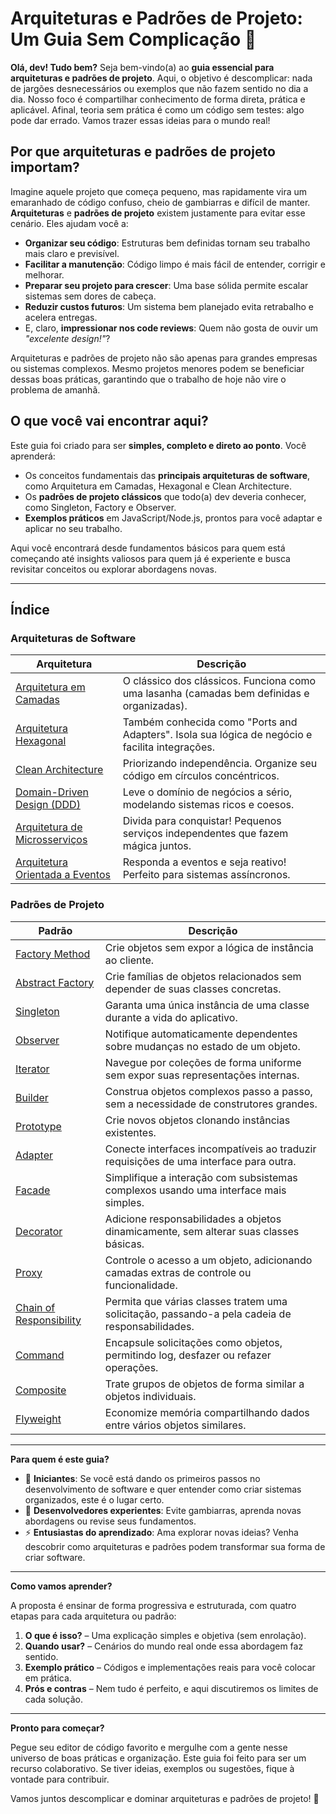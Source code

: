 
# Arquiteturas e Padrões de Projeto: Um Guia Sem Complicação 🚀

**Olá, dev! Tudo bem?**
Seja bem-vindo(a) ao **guia essencial para arquiteturas e padrões de projeto**. Aqui, o objetivo é descomplicar: nada de jargões desnecessários ou exemplos que não fazem sentido no dia a dia. Nosso foco é compartilhar conhecimento de forma direta, prática e aplicável. Afinal, teoria sem prática é como um código sem testes: algo pode dar errado. Vamos trazer essas ideias para o mundo real!

## Por que arquiteturas e padrões de projeto importam?

Imagine aquele projeto que começa pequeno, mas rapidamente vira um emaranhado de código confuso, cheio de gambiarras e difícil de manter. **Arquiteturas** e **padrões de projeto** existem justamente para evitar esse cenário. Eles ajudam você a:

- **Organizar seu código**: Estruturas bem definidas tornam seu trabalho mais claro e previsível.
- **Facilitar a manutenção**: Código limpo é mais fácil de entender, corrigir e melhorar.
- **Preparar seu projeto para crescer**: Uma base sólida permite escalar sistemas sem dores de cabeça.
- **Reduzir custos futuros**: Um sistema bem planejado evita retrabalho e acelera entregas.
- E, claro, **impressionar nos code reviews**: Quem não gosta de ouvir um *"excelente design!"*?

Arquiteturas e padrões de projeto não são apenas para grandes empresas ou sistemas complexos. Mesmo projetos menores podem se beneficiar dessas boas práticas, garantindo que o trabalho de hoje não vire o problema de amanhã.

## O que você vai encontrar aqui?

Este guia foi criado para ser **simples, completo e direto ao ponto**. Você aprenderá:

- Os conceitos fundamentais das **principais arquiteturas de software**, como Arquitetura em Camadas, Hexagonal e Clean Architecture.
- Os **padrões de projeto clássicos** que todo(a) dev deveria conhecer, como Singleton, Factory e Observer.
- **Exemplos práticos** em JavaScript/Node.js, prontos para você adaptar e aplicar no seu trabalho.

Aqui você encontrará desde fundamentos básicos para quem está começando até insights valiosos para quem já é experiente e busca revisitar conceitos ou explorar abordagens novas.

---

## Índice

### Arquiteturas de Software

| Arquitetura                                                                  | Descrição                                                                                       |
| ---------------------------------------------------------------------------- | ----------------------------------------------------------------------------------------------- |
| [Arquitetura em Camadas](./docs/architectures/layered-architecture/index.md)               | O clássico dos clássicos. Funciona como uma lasanha (camadas bem definidas e organizadas).      |
| [Arquitetura Hexagonal](./docs/architectures/hexagonal-architecture/index.md)              | Também conhecida como "Ports and Adapters". Isola sua lógica de negócio e facilita integrações. |
| [Clean Architecture](./docs/architectures/clean-architecture/index.md)                     | Priorizando independência. Organize seu código em círculos concéntricos.                        |
| [Domain-Driven Design (DDD)](./docs/architectures/ddd/index.md)                            | Leve o domínio de negócios a sério, modelando sistemas ricos e coesos.                          |
| [Arquitetura de Microsserviços](./docs/architectures/microservices-architecture/index.md)  | Divida para conquistar! Pequenos serviços independentes que fazem mágica juntos.                |
| [Arquitetura Orientada a Eventos](./docs/architectures/event-driven-architecture/index.md) | Responda a eventos e seja reativo! Perfeito para sistemas assíncronos.                          |

### Padrões de Projeto

| Padrão                                                | Descrição                                                                                   |
| ----------------------------------------------------- | --------------------------------------------------------------------------------------------- |
| [Factory Method](./docs/design-patterns/factory-method/index.md)     | Crie objetos sem expor a lógica de instância ao cliente.                                    |
| [Abstract Factory](./docs/design-patterns/abstract-factory/index.md) | Crie famílias de objetos relacionados sem depender de suas classes concretas.                |
| [Singleton](./docs/design-patterns/singleton/index.md)               | Garanta uma única instância de uma classe durante a vida do aplicativo.                      |
| [Observer](./docs/design-patterns/observer/index.md)                 | Notifique automaticamente dependentes sobre mudanças no estado de um objeto.                  |
| [Iterator](./docs/design-patterns/iterator/index.md)                 | Navegue por coleções de forma uniforme sem expor suas representações internas.              |
| [Builder](./docs/design-patterns/builder/index.md)                   | Construa objetos complexos passo a passo, sem a necessidade de construtores grandes.           |
| [Prototype](./docs/design-patterns/prototype/index.md)               | Crie novos objetos clonando instâncias existentes.                                             |
| [Adapter](./docs/design-patterns/adapter/index.md)                   | Conecte interfaces incompatíveis ao traduzir requisições de uma interface para outra.         |
| [Facade](./docs/design-patterns/facade/index.md)                     | Simplifique a interação com subsistemas complexos usando uma interface mais simples.          |
| [Decorator](./docs/design-patterns/decorator/index.md)               | Adicione responsabilidades a objetos dinamicamente, sem alterar suas classes básicas.         |
| [Proxy](./docs/design-patterns/proxy/index.md)                       | Controle o acesso a um objeto, adicionando camadas extras de controle ou funcionalidade.        |
| [Chain of Responsibility](./docs/design-patterns/chain-of-responsibility/index.md) | Permita que várias classes tratem uma solicitação, passando-a pela cadeia de responsabilidades. |
| [Command](./docs/design-patterns/command/index.md)                   | Encapsule solicitações como objetos, permitindo log, desfazer ou refazer operações.         |
| [Composite](./docs/design-patterns/composite/index.md)               | Trate grupos de objetos de forma similar a objetos individuais.                                |
| [Flyweight](./docs/design-patterns/flyweight/index.md)               | Economize memória compartilhando dados entre vários objetos similares.                        |

---

**Para quem é este guia?**

- 🌟 **Iniciantes**: Se você está dando os primeiros passos no desenvolvimento de software e quer entender como criar sistemas organizados, este é o lugar certo.
- 🔧 **Desenvolvedores experientes**: Evite gambiarras, aprenda novas abordagens ou revise seus fundamentos.
- ⚡ **Entusiastas do aprendizado**: Ama explorar novas ideias? Venha descobrir como arquiteturas e padrões podem transformar sua forma de criar software.

---

**Como vamos aprender?**

A proposta é ensinar de forma progressiva e estruturada, com quatro etapas para cada arquitetura ou padrão:

1. **O que é isso?** – Uma explicação simples e objetiva (sem enrolação).
2. **Quando usar?** – Cenários do mundo real onde essa abordagem faz sentido.
3. **Exemplo prático** – Códigos e implementações reais para você colocar em prática.
4. **Prós e contras** – Nem tudo é perfeito, e aqui discutiremos os limites de cada solução.

---

**Pronto para começar?**

Pegue seu editor de código favorito e mergulhe com a gente nesse universo de boas práticas e organização. Este guia foi feito para ser um recurso colaborativo. Se tiver ideias, exemplos ou sugestões, fique à vontade para contribuir.

Vamos juntos descomplicar e dominar arquiteturas e padrões de projeto! 🚀
